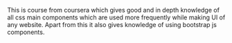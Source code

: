 This is course from coursera which gives good and in depth knowledge of all css main components which are used more frequently while making UI of any website. Apart from this it also gives knowledge of using bootstrap js components.